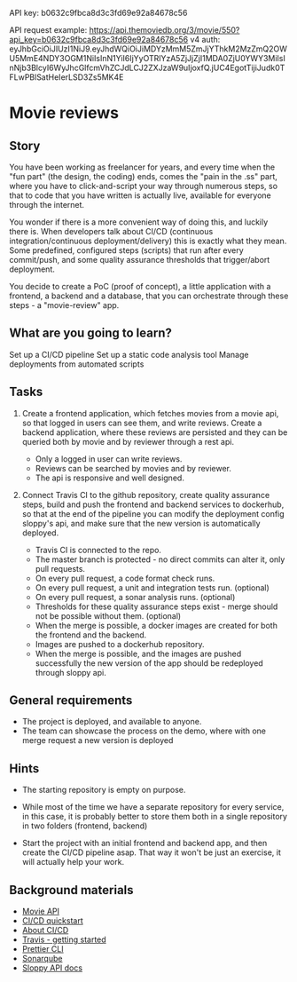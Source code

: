 API key: b0632c9fbca8d3c3fd69e92a84678c56

API request example:
https://api.themoviedb.org/3/movie/550?api_key=b0632c9fbca8d3c3fd69e92a84678c56
v4 auth:
eyJhbGciOiJIUzI1NiJ9.eyJhdWQiOiJiMDYzMmM5ZmJjYThkM2MzZmQ2OWU5MmE4NDY3OGM1NiIsInN1YiI6IjYyOTRlYzA5ZjJjZjI1MDA0ZjU0YWY3MiIsInNjb3BlcyI6WyJhcGlfcmVhZCJdLCJ2ZXJzaW9uIjoxfQ.jUC4EgotTijiJudk0TFLwPBlSatHeIerLSD3Zs5MK4E

# Movie reviews

## Story

You have been working as freelancer for years, and every time when the "fun part" (the design, the coding) ends, comes the "pain in the .ss" part, where you have to click-and-script your way through numerous steps, so that to code that you have written is actually live, available for everyone through the internet.

You wonder if there is a more convenient way of doing this, and luckily there is. When developers talk about CI/CD (continuous integration/continuous deployment/delivery) this is exactly what they mean. Some predefined, configured steps (scripts) that run after every commit/push, and some quality assurance thresholds that trigger/abort deployment.

You decide to create a PoC (proof of concept), a little application with a frontend, a backend and a database, that you can orchestrate through these steps - a "movie-review" app.

## What are you going to learn?

Set up a CI/CD pipeline
Set up a static code analysis tool
Manage deployments from automated scripts

## Tasks

1. Create a frontend application, which fetches movies from a movie api, so that logged in users can see them, and write reviews. Create a backend application, where these reviews are persisted and they can be queried both by movie and by reviewer through a rest api.
    - Only a logged in user can write reviews.
    - Reviews can be searched by movies and by reviewer.
    - The api is responsive and well designed.

2. Connect Travis CI to the github repository, create quality assurance steps, build and push the frontend and backend services to dockerhub, so that at the end of the pipeline you can modify the deployment config sloppy's api, and make sure that the new version is automatically deployed.
    - Travis CI is connected to the repo.
    - The master branch is protected - no direct commits can alter it, only pull requests.
    - On every pull request, a code format check runs.
    - On every pull request, a unit and integration tests run. (optional)
    - On every pull request, a sonar analysis runs. (optional)
    - Thresholds for these quality assurance steps exist - merge should not be possible without them. (optional)
    - When the merge is possible, a docker images are created for both the frontend and the backend.
    - Images are pushed to a dockerhub repository.
    - When the merge is possible, and the images are pushed successfully the new version of the app should be redeployed through sloppy api.

## General requirements

- The project is deployed, and available to anyone.
- The team can showcase the process on the demo, where with one merge request a new version is deployed

## Hints

- The starting repository is empty on purpose.

- While most of the time we have a separate repository for every service, in this case, it is probably better to store them both in a single repository in two folders (frontend, backend)

- Start the project with an initial frontend and backend app, and then create the CI/CD pipeline asap. That way it won't be just an exercise, it will actually help your work.

## Background materials

- <i class="far fa-book-open"></i> [Movie API](https://www.themoviedb.org/documentation/api)
- <i class="far fa-video"></i> [CI/CD quickstart](https://www.youtube.com/watch?v=scEDHsr3APg)
- <i class="far fa-exclamation"></i> [About CI/CD](https://medium.com/@nirespire/what-is-cicd-concepts-in-continuous-integration-and-deployment-4fe3f6625007)
- <i class="far fa-book-open"></i> [Travis - getting started](https://travis-ci.com/getting_started)
- <i class="far fa-candy-cane"></i> [Prettier CLI](https://prettier.io/docs/en/cli.html)
- <i class="far fa-candy-cane"></i> [Sonarqube](https://docs.sonarqube.org/latest/)
- <i class="far fa-book-open"></i> [Sloppy API docs](https://apidocs.sloppy.io/)
